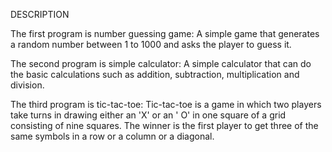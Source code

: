 DESCRIPTION

The first program is number guessing game:
A simple game that generates a random number between 1 to 1000 and asks the player to guess it.

The second program is simple calculator:
A simple calculator that can do the basic calculations such as addition, subtraction, multiplication and division.

The third program is tic-tac-toe:
Tic-tac-toe is a game in which two players take turns in drawing either an 'X' or an ' O' in one square of a grid consisting of nine squares. The winner is the first player to get three of the same symbols in a row or a column or a diagonal.
